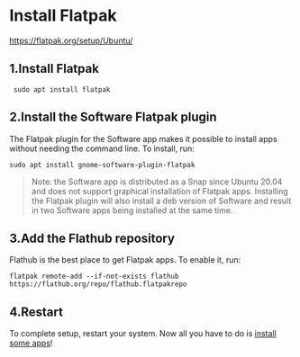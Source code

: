 # Install Flatpak

https://flatpak.org/setup/Ubuntu/

## 1.Install Flatpak

```she
 sudo apt install flatpak
```

## 2.Install the Software Flatpak plugin

The Flatpak plugin for the Software app makes it possible to install apps without needing the command line. To install, run:


```shell
sudo apt install gnome-software-plugin-flatpak
```

> Note: the Software app is distributed as a Snap since Ubuntu 20.04 and does not support graphical installation of Flatpak apps. Installing the Flatpak plugin will also install a deb version of Software and result in two Software apps being installed at the same time.

## 3.Add the Flathub repository

Flathub is the best place to get Flatpak apps. To enable it, run:

```shell
flatpak remote-add --if-not-exists flathub https://flathub.org/repo/flathub.flatpakrepo
```

## 4.Restart

To complete setup, restart your system. Now all you have to do is [install some apps](https://flathub.org/)!
